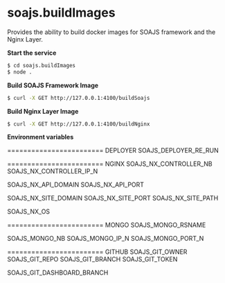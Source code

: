 # soajs.buildImages

Provides the ability to build docker images for SOAJS framework and the Nginx Layer.

**Start the service**
```sh
$ cd soajs.buildImages
$ node .
```


**Build SOAJS Framework Image**
```sh
$ curl -X GET http://127.0.0.1:4100/buildSoajs
```


**Build Nginx Layer Image**
```sh
$ curl -X GET http://127.0.0.1:4100/buildNginx
```


**Environment variables**

======================== DEPLOYER
SOAJS_DEPLOYER_RE_RUN

======================== NGINX
SOAJS_NX_CONTROLLER_NB
SOAJS_NX_CONTROLLER_IP_N

SOAJS_NX_API_DOMAIN
SOAJS_NX_API_PORT

SOAJS_NX_SITE_DOMAIN
SOAJS_NX_SITE_PORT
SOAJS_NX_SITE_PATH

SOAJS_NX_OS

======================== MONGO
SOAJS_MONGO_RSNAME

SOAJS_MONGO_NB
SOAJS_MONGO_IP_N
SOAJS_MONGO_PORT_N

======================== GITHUB
SOAJS_GIT_OWNER
SOAJS_GIT_REPO
SOAJS_GIT_BRANCH
SOAJS_GIT_TOKEN

SOAJS_GIT_DASHBOARD_BRANCH
